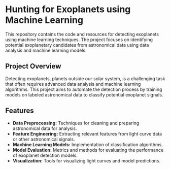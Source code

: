# Hunting for Exoplanets using Machine Learning

This repository contains the code and resources for detecting exoplanets using machine learning techniques. The project focuses on identifying potential exoplanetary candidates from astronomical data using data analysis and machine learning models.

## Project Overview

Detecting exoplanets, planets outside our solar system, is a challenging task that often requires advanced data analysis and machine learning algorithms. This project aims to automate the detection process by training models on labeled astronomical data to classify potential exoplanet signals.

## Features

- **Data Preprocessing:** Techniques for cleaning and preparing astronomical data for analysis.
- **Feature Engineering:** Extracting relevant features from light curve data or other astronomical signals.
- **Machine Learning Models:** Implementation of classification algorithms.
- **Model Evaluation:** Metrics and methods for evaluating the performance of exoplanet detection models.
- **Visualization:** Tools for visualizing light curves and model predictions.

